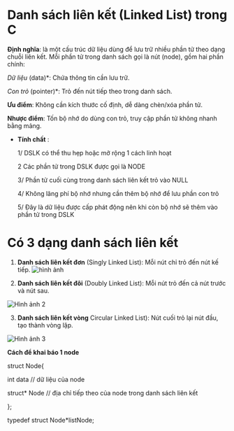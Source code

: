 # Danh sách liên kết (Linked List) trong C 

**Định nghĩa**: là một cấu trúc dữ liệu dùng để lưu trữ nhiều phần tử theo dạng chuỗi liên kết. Mỗi phần tử trong danh sách gọi là nút (node), gồm hai phần chính:

*Dữ liệu* (data)*: Chứa thông tin cần lưu trữ.

*Con trỏ* (pointer)*: Trỏ đến nút tiếp theo trong danh sách.

**Ưu điểm**: Không cần kích thước cố định, dễ dàng chèn/xóa phần tử.

**Nhược điểm**: Tốn bộ nhớ do dùng con trỏ, truy cập phần tử không nhanh bằng mảng.

* __Tính chất__ :
  
  1/ DSLK có thể thu hẹp hoặc mở rộng 1 cách linh hoạt
  
  2 Các phần tử trong DSLK được gọi là NODE

  3/ Phần tử cuối cùng trong danh sách liên kết trỏ vào NULL

  4/ Không lãng phí bộ nhớ nhưng cần thêm bộ nhớ để lưu phần con trỏ

  5/ Đây là dữ liệu được cấp phát động nên khi còn bộ nhớ sẽ thêm vào phần tử trong DSLK







# __Có 3 dạng danh sách liên kết__

1. __Danh sách liên kết đơn__ (Singly Linked List): Mỗi nút chỉ trỏ đến nút kế tiếp.
![hình ảnh](https://codeforwin.org/wp-content/uploads/2015/09/Linked-list-nodes.png)


2. __Danh sách liên kết đôi__ (Doubly Linked List): Mỗi nút trỏ đến cả nút trước và nút sau.

![Hình ảnh 2](https://encrypted-tbn0.gstatic.com/images?q=tbn:ANd9GcQ6IAPFb1O5fe5IHWF5WRYyFo0EwPm0-Pex3w&s)



3. __Danh sách liên kết vòng__ Circular Linked List): Nút cuối trỏ lại nút đầu, tạo thành vòng lặp.

![Hình ảnh 3](https://lh3.googleusercontent.com/proxy/feMkkFM5Tw8eDB_N1BSbsaaWr-xTj0r58ff_vxbfMIfeduFOIg7e13P1M50MeGkwW7jVZnMqBXVOuUWTDxeWayn_Tx1vWWJvPMzk7Mb-oMVvuTfpovnLIND2AOYG2BDfhtW74SQt2zown8dP)

**Cách để khai báo 1 node**

 struct Node{

 int data // dữ liệu của node

 struct* Node // địa chỉ tiếp theo của node trong danh sách liên kết

 };

 typedef struct Node*listNode;

















